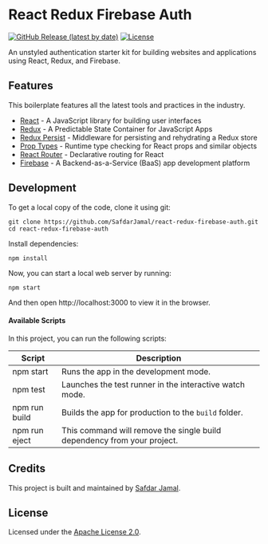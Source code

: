 # React Redux Firebase Auth

[![GitHub Release (latest by date)](https://img.shields.io/github/v/release/SafdarJamal/react-redux-firebase-auth)](https://github.com/SafdarJamal/react-redux-firebase-auth/releases)
[![License](https://img.shields.io/github/license/SafdarJamal/react-redux-firebase-auth)](https://github.com/SafdarJamal/react-redux-firebase-auth/blob/master/LICENSE)

An unstyled authentication starter kit for building websites and applications using React, Redux, and Firebase.

## Features

This boilerplate features all the latest tools and practices in the industry.

- [React](https://reactjs.org) - A JavaScript library for building user interfaces
- [Redux](https://redux.js.org) - A Predictable State Container for JavaScript Apps
- [Redux Persist](https://github.com/rt2zz/redux-persist) - Middleware for persisting and rehydrating a Redux store
- [Prop Types](https://github.com/facebook/prop-types) - Runtime type checking for React props and similar objects
- [React Router](https://github.com/ReactTraining/react-router) - Declarative routing for React
- [Firebase](https://firebase.google.com) - A Backend-as-a-Service (BaaS) app development platform

## Development

To get a local copy of the code, clone it using git:

```
git clone https://github.com/SafdarJamal/react-redux-firebase-auth.git
cd react-redux-firebase-auth
```

Install dependencies:

```
npm install
```

Now, you can start a local web server by running:

```
npm start
```

And then open http://localhost:3000 to view it in the browser.

#### Available Scripts

In this project, you can run the following scripts:

| Script        | Description                                                             |
| ------------- | ----------------------------------------------------------------------- |
| npm start     | Runs the app in the development mode.                                   |
| npm test      | Launches the test runner in the interactive watch mode.                 |
| npm run build | Builds the app for production to the `build` folder.                    |
| npm run eject | This command will remove the single build dependency from your project. |

## Credits

This project is built and maintained by [Safdar Jamal](https://safdarjamal.github.io).

## License

Licensed under the [Apache License 2.0](https://github.com/SafdarJamal/react-redux-firebase-auth/blob/master/LICENSE).
